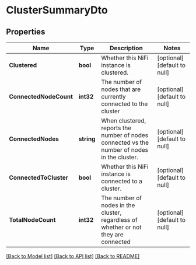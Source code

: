 # ClusterSummaryDto

## Properties
Name | Type | Description | Notes
------------ | ------------- | ------------- | -------------
**Clustered** | **bool** | Whether this NiFi instance is clustered. | [optional] [default to null]
**ConnectedNodeCount** | **int32** | The number of nodes that are currently connected to the cluster | [optional] [default to null]
**ConnectedNodes** | **string** | When clustered, reports the number of nodes connected vs the number of nodes in the cluster. | [optional] [default to null]
**ConnectedToCluster** | **bool** | Whether this NiFi instance is connected to a cluster. | [optional] [default to null]
**TotalNodeCount** | **int32** | The number of nodes in the cluster, regardless of whether or not they are connected | [optional] [default to null]

[[Back to Model list]](../README.md#documentation-for-models) [[Back to API list]](../README.md#documentation-for-api-endpoints) [[Back to README]](../README.md)

